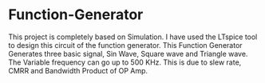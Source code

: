 # Function-Generator
This project is completely based on Simulation. I have used the LTspice tool to design this circuit of the function generator. This Function Generator Generates three basic signal, Sin Wave, Square wave and Triangle wave. The Variable frequency can go up to 500 KHz. This is due to slew rate, CMRR and Bandwidth Product of OP Amp.
